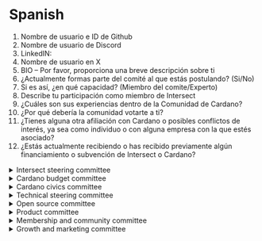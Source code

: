 # Spanish

1. Nombre de usuario e ID de Github&#x20;
2. Nombre de usuario de Discord
3. LinkedIN:
4. Nombre de usuario en X
5. BIO – Por favor, proporciona una breve descripción sobre ti
6. ¿Actualmente formas parte del comité al que estás postulando? (Si/No)
7. Si es así, ¿en qué capacidad? (Miembro del comite/Experto)
8. Describe tu participación como miembro de Intersect
9. ¿Cuáles son sus experiencias dentro de la Comunidad de Cardano?
10. ¿Por qué debería la comunidad votarte a ti?
11. ¿Tienes alguna otra afiliación con Cardano o posibles conflictos de interés, ya sea como individuo o con alguna empresa con la que estés asociado?
12. ¿Estás actualmente recibiendo o has recibido previamente algún financiamiento o subvención de Intersect o Cardano?

<details>

<summary>Intersect steering committee </summary>

1. ¿Cómo propondría mejorar el proceso actual de incorporación de las opiniones y aportes de la comunidad en la toma de decisiones de Intersect?
2. ¿Qué habilidades o experiencias específicas cree que posee y que serían más valiosas para el Comité Directivo de Intersect? ¿Cómo las aprovecharía para contribuir a sus objetivos?
3. Como miembro electo, representaría a la comunidad de Cardano dentro del Comité Directivo de Intersect. ¿Cómo garantizaría una comunicación consistente y efectiva entre el comité y la comunidad? ¿Cómo recopilaría e incorporaría las opiniones y necesidades de la comunidad en la toma de decisiones del comité?

</details>

<details>

<summary>Cardano budget committee</summary>

1. ¿Podría describir una experiencia pasada que demuestre su comprensión de los principios financieros y la gestión presupuestaria? Incluya cómo monitoreó el desempeño del presupuesto y qué ajustes realizó cuando fue necesario.
2. ¿Cómo ha alineado las prioridades presupuestarias con los objetivos estratégicos de la organización? ¿Qué métodos utilizó para garantizar la precisión y transparencia en los registros y proyecciones financieras?
3. ¿Cuál es su enfoque para colaborar con diferentes partes interesadas, como equipos financieros y jefes de departamento, a fin de identificar oportunidades de ahorro, gestionar riesgos financieros y mantener la responsabilidad?

</details>

<details>

<summary>Cardano civics committee</summary>

1. ¿Brevemente, cuál es su visión sobre cómo mejorar el modelo de gobernanza de Cardano y en qué áreas sugiere que debemos centrarnos primero?
2. ¿Brevemente,cómo ha contribuido a la transformación de la gobernanza en Cardano y por qué considera que eso lo convierte en una buena opción para el Comité Cívico?
3. ¿Qué estrategias implementaría para involucrar y educar a la comunidad de Cardano sobre los procesos de gobernanza?

</details>

<details>

<summary>Technical steering committee</summary>

1. Describa su experiencia en el desarrollo e implementación de la tecnología blockchain de Cardano (o de cualquier otra blockchain, si aplica). Por ejemplo...
2. Describa su experiencia en la redacción o evaluación de propuestas complejas relacionadas con blockchain, como artículos de investigación, resúmenes de proyectos, llamados a licitación o evaluación de licitaciones.
3. Describa cualquier otra experiencia relevante que tenga en relación con otras responsabilidades del TSC, como licitaciones, control de calidad, gestión de programas o comunicaciones técnicas.

</details>

<details>

<summary>Open source committee</summary>

1. ¿Cuál es tu experiencia en proyectos de código abierto?
2. ¿Cuál es tu experiencia en comunidades abiertas?
3. ¿Qué experiencia tienes en la gestión de presupuestos o contratos relacionados con proyectos?

</details>

<details>

<summary>Product committee</summary>

1. ¿Puede compartir un ejemplo real de cómo definir y lanzar con éxito un producto?
2. En el caso de Cardano, ¿Cómo se ve el ajuste del producto al mercado para Cardano y cómo puede mejorar la adquisición de clientes, la retención y su posicionamiento general en el mercado?
3. ¿Cómo priorizaría los proyectos de Cardano para maximizar el impacto?

</details>

<details>

<summary>Membership and community committee</summary>

1. ¿Cuéntanos sobre los recursos que tienes disponibles para contribuir a las actividades del comité. Por ejemplo: ¿Cuántas horas a la semana puedes dedicar? ¿Con qué frecuencia puedes participar en los canales de comunicación designados del comité?
2. ¿Cuáles son las iniciativas clave de MCC que más le entusiasman o a las que está más dispuesto a contribuir?
3. ¿Puede compartir sus ideas sobre la transparencia y la rendición de cuentas en relación con su trabajo dentro de MCC y el trabajo de MCC en su conjunto? - ¿Cómo comunica a la comunidad lo que está haciendo dentro de MCC? ¿Tiene la intención de mantener las discusiones dentro de MCC lo más públicas posible?

</details>

<details>

<summary>Growth and marketing committee</summary>

1. ¿Puedes describir tu experiencia en marketing tanto en Web3 como en Web2, incluyendo cuántos años has trabajado en cada una? Comparte ejemplos de campañas de crecimiento que hayas diseñado o implementado en el pasado, e incluye enlaces a tu trabajo si es posible.
2. Desde tu perspectiva, ¿cuáles son los principales desafíos que enfrenta Cardano en sus esfuerzos de crecimiento hoy en día? ¿Cómo propondrías abordarlos como miembro del comité de marketing?
3. Describe una campaña o iniciativa de marketing exitosa en la que hayas liderado o participado dentro del ámbito del marketing tecnológico. ¿Qué estrategias implementaste y cuáles fueron los resultados medibles?

</details>
